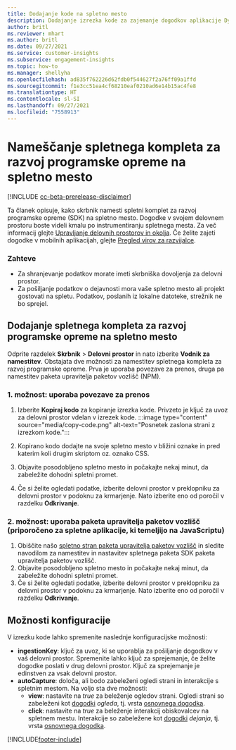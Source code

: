 ```yaml
---
title: Dodajanje kode na spletno mesto
description: Dodajanje izrezka kode za zajemanje dogodkov aplikacije Dynamics 365 Customer Insights na vašem spletnem mestu.
author: britl
ms.reviewer: mhart
ms.author: britl
ms.date: 09/27/2021
ms.service: customer-insights
ms.subservice: engagement-insights
ms.topic: how-to
ms.manager: shellyha
ms.openlocfilehash: ad835f762226d62fdb0f544627f2a76ff09a1ffd
ms.sourcegitcommit: f1e3cc51ea4cf68210eaf0210ad6e14b15ac4fe8
ms.translationtype: HT
ms.contentlocale: sl-SI
ms.lasthandoff: 09/27/2021
ms.locfileid: "7558913"
---
```

# <a name="install-the-web-sdk-on-a-website"></a>Nameščanje spletnega kompleta za razvoj programske opreme na spletno mesto

[!INCLUDE [cc-beta-prerelease-disclaimer](includes/cc-beta-prerelease-disclaimer.md)]

Ta članek opisuje, kako skrbnik namesti spletni komplet za razvoj programske opreme (SDK) na spletno mesto. Dogodke v svojem delovnem prostoru boste videli kmalu po instrumentiranju spletnega mesta. Za več informacij glejte [Upravljanje delovnih prostorov in okolja](manage-environments-workspaces.md). Če želite zajeti dogodke v mobilnih aplikacijah, glejte [Pregled virov za razvijalce](developer-resources.md).


### <a name="prerequisites"></a>Zahteve

* Za shranjevanje podatkov morate imeti skrbniška dovoljenja za delovni prostor.
* Za pošiljanje podatkov o dejavnosti mora vaše spletno mesto ali projekt gostovati na spletu. Podatkov, poslanih iz lokalne datoteke, strežnik ne bo sprejel.


## <a name="add-web-sdk-to-your-website"></a>Dodajanje spletnega kompleta za razvoj programske opreme na spletno mesto

Odprite razdelek **Skrbnik** > **Delovni prostor** in nato izberite **Vodnik za namestitev**. Obstajata dve možnosti za namestitev spletnega kompleta za razvoj programske opreme. Prva je uporaba povezave za prenos, druga pa namestitev paketa upravitelja paketov vozlišč (NPM).

### <a name="option-1-using-the-download-link"></a>1. možnost: uporaba povezave za prenos

1. Izberite **Kopiraj kodo** za kopiranje izrezka kode. Privzeto je ključ za uvoz za delovni prostor vdelan v izrezek kode.
  :::image type="content" source="media/copy-code.png" alt-text="Posnetek zaslona strani z izrezkom kode.":::

1. Kopirano kodo dodajte na svoje spletno mesto v bližini <head> oznake in pred katerim koli drugim skriptom oz. oznako CSS.
1. Objavite posodobljeno spletno mesto in počakajte nekaj minut, da zabeležite dohodni spletni promet.
1. Če si želite ogledati podatke, izberite delovni prostor v preklopniku za delovni prostor v podoknu za krmarjenje. Nato izberite eno od poročil v razdelku **Odkrivanje**.

### <a name="option-2-using-the-npm-package-recommended-for-javascript-based-web-apps"></a>2. možnost: uporaba paketa upravitelja paketov vozlišč (priporočeno za spletne aplikacije, ki temeljijo na JavaScriptu)

1. Obiščite našo [spletno stran paketa upravitelja paketov vozlišč](https://www.npmjs.com/package/engagementinsights-web) in sledite navodilom za namestitev in nastavitev spletnega paketa SDK paketa upravitelja paketov vozlišč.
1. Objavite posodobljeno spletno mesto in počakajte nekaj minut, da zabeležite dohodni spletni promet.
1. Če si želite ogledati podatke, izberite delovni prostor v preklopniku za delovni prostor v podoknu za krmarjenje. Nato izberite eno od poročil v razdelku **Odkrivanje**.

## <a name="configuration-options"></a>Možnosti konfiguracije

V izrezku kode lahko spremenite naslednje konfiguracijske možnosti:

- **ingestionKey**: ključ za uvoz, ki se uporablja za pošiljanje dogodkov v vaš delovni prostor. Spremenite lahko ključ za sprejemanje, če želite dogodke poslati v drug delovni prostor. Ključ za sprejemanje je edinstven za vsak delovni prostor.
- **autoCapture**: določa, ali bodo zabeleženi ogledi strani in interakcije s spletnim mestom. Na voljo sta dve možnosti:
    - **view**: nastavite na *true* za beleženje ogledov strani. Ogledi strani so zabeleženi kot [dogodki](glossary.md#event) *ogleda*, tj. vrsta [osnovnega dogodka](glossary.md#base-event).
    - **click**: nastavite na *true* za beleženje interakcij obiskovalcev na spletnem mestu. Interakcije so zabeležene kot [dogodki](glossary.md#event) *dejanja*, tj. vrsta [osnovnega dogodka](glossary.md#base-event).

[!INCLUDE[footer-include](../includes/footer-banner.md)]
